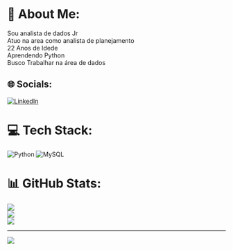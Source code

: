 # 💫 About Me:
Sou analista de dados Jr<br>Atuo na area como analista de planejamento<br>22 Anos de Idede<br>Aprendendo Python<br>Busco Trabalhar na área de dados


## 🌐 Socials:
[![LinkedIn](https://img.shields.io/badge/LinkedIn-%230077B5.svg?logo=linkedin&logoColor=white)](https://linkedin.com/in/https://www.linkedin.com/in/me/) 

# 💻 Tech Stack:
![Python](https://img.shields.io/badge/python-3670A0?style=for-the-badge&logo=python&logoColor=ffdd54) ![MySQL](https://img.shields.io/badge/mysql-4479A1.svg?style=for-the-badge&logo=mysql&logoColor=white)
# 📊 GitHub Stats:
![](https://github-readme-stats.vercel.app/api?username=Thaliton2007&theme=shadow_blue&hide_border=false&include_all_commits=false&count_private=false)<br/>
![](https://github-readme-streak-stats.herokuapp.com/?user=Thaliton2007&theme=shadow_blue&hide_border=false)<br/>
![](https://github-readme-stats.vercel.app/api/top-langs/?username=Thaliton2007&theme=shadow_blue&hide_border=false&include_all_commits=false&count_private=false&layout=compact)

---
[![](https://visitcount.itsvg.in/api?id=Thaliton2007&icon=0&color=0)](https://visitcount.itsvg.in)

<!-- Proudly created with GPRM ( https://gprm.itsvg.in ) -->
